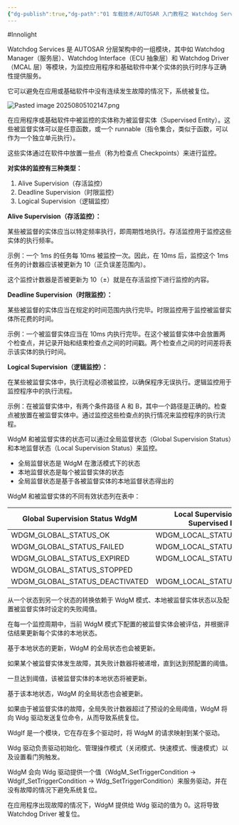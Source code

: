```yaml
---
{"dg-publish":true,"dg-path":"01 车载技术/AUTOSAR 入门教程之 Watchdog Services.md","permalink":"/01 车载技术/AUTOSAR 入门教程之 Watchdog Services/","created":"2025-08-05T10:18:09.626+08:00","updated":"2025-09-09T19:00:24.268+08:00"}
---
```


#Innolight

Watchdog Services 是 AUTOSAR 分层架构中的一组模块，其中如 Watchdog Manager（服务层）、Watchdog Interface（ECU 抽象层）和 Watchdog Driver（MCAL 层）等模块，为监控应用程序和基础软件中某个实体的执行时序与正确性提供服务。

它可以避免在应用或基础软件中没有连续发生故障的情况下，系统被复位。

![Pasted image 20250805102147.png](/img/user/0.Asset/resource/Pasted%20image%2020250805102147.png)

在应用程序或基础软件中被监控的实体称为被监督实体（Supervised Entity）。这些被监督实体可以是任意函数，或一个 runnable（指令集合，类似于函数，可以作为一个独立单元执行）。

这些实体通过在软件中放置一些点（称为检查点 Checkpoints）来进行监控。

**对实体的监控有三种类型：**

1. Alive Supervision（存活监控）
2. Deadline Supervision（时限监控）
3. Logical Supervision（逻辑监控）

**Alive Supervision（存活监控）：**

某些被监督的实体应当以特定频率执行，即周期性地执行。存活监控用于监控这些实体的执行频率。

示例：一个 1ms 的任务每 10ms 被监控一次。因此，在 10ms 后，监控这个 1ms 任务的计数器应该被更新为 10（正负误差范围内）。

这个监控计数器是否被更新为 10（±）就是在存活监控下进行监控的内容。

**Deadline Supervision（时限监控）：**

某些被监督的实体应当在规定的时间范围内执行完毕。时限监控用于监控被监督实体所花费的时间。

示例：一个被监督实体应当在 10ms 内执行完毕。在这个被监督实体中会放置两个检查点，并记录开始和结束检查点之间的时间戳。两个检查点之间的时间差将表示该实体的执行时间。

**Logical Supervision（逻辑监控）：**

在某些被监督实体中，执行流程必须被监控，以确保程序无误执行。逻辑监控用于监控程序中的执行流程。

示例：在被监督实体中，有两个条件路径 A 和 B，其中一个路径是正确的。检查点被放置在被监督实体中。通过监控这些检查点的执行情况来监控程序的执行流程。

WdgM 和被监督实体的状态可以通过全局监督状态（Global Supervision Status）和本地监督状态（Local Supervision Status）来监控。

- 全局监督状态是 WdgM 在激活模式下的状态
- 本地监督状态是每个被监督实体的状态
- 全局监督状态是基于各被监督实体的本地监督状态得出的

WdgM 和被监督实体的不同有效状态列在表中：

| Global Supervision Status WdgM | Local Supervision Status of Supervised Entities |
| ------------------------------ | ----------------------------------------------- |
| WDGM_GLOBAL_STATUS_OK          | WDGM_LOCAL_STATUS_OK                            |
| WDGM_GLOBAL_STATUS_FAILED      | WDGM_LOCAL_STATUS_FAILED                        |
| WDGM_GLOBAL_STATUS_EXPIRED     | WDGM_LOCAL_STATUS_EXPIRED                       |
| WDGM_GLOBAL_STATUS_STOPPED     |                                                 |
| WDGM_GLOBAL_STATUS_DEACTIVATED | WDGM_LOCAL_STATUS_DEACTIVATED                   |

从一个状态到另一个状态的转换依赖于 WdgM 模式、本地被监督实体状态以及配置被监督实体时设定的失败阈值。

在每一个监控周期中，当前 WdgM 模式下配置的被监督实体会被评估，并根据评估结果更新每个实体的本地状态。

基于本地状态的更新，WdgM 的全局状态也会被更新。

如果某个被监督实体发生故障，其失败计数器将被递增，直到达到预配置的阈值。

一旦达到阈值，该被监督实体的本地状态将被更新。

基于该本地状态，WdgM 的全局状态也会被更新。

如果由于被监督实体的故障，全局失败计数器超过了预设的全局阈值，WdgM 将向 Wdg 驱动发送复位命令，从而导致系统复位。

WdgIf 是一个模块，它在存在多个驱动时，将 WdgM 的请求映射到某个驱动。

Wdg 驱动负责驱动初始化、管理操作模式（关闭模式、快速模式、慢速模式）以及设置看门狗触发。

WdgM 会向 Wdg 驱动提供一个值（WdgM_SetTriggerCondition → WdgIf_SetTriggerCondition → Wdg_SetTriggerCondition）来服务驱动，并在没有故障的情况下避免系统复位。

在应用程序出现故障的情况下，WdgM 提供给 Wdg 驱动的值为 0。这将导致 Watchdog Driver 被复位。